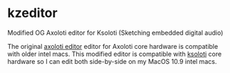 # kzeditor
Modified OG Axoloti editor for Ksoloti (Sketching embedded digital audio)

The original [axoloti editor](github.com/axoloti/axoloti) editor for Axoloti core hardware is compatible with older intel macs. This modified editor is compatible with [ksoloti](github.com/ksoloti/ksoloti) core hardware so I can edit both side-by-side on my MacOS 10.9 intel macs.
